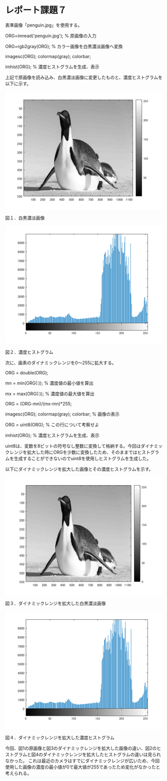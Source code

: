 # レポート課題７

表準画像「penguin.jpg」を使用する。

ORG=imread('penguin.jpg'); % 原画像の入力

ORG=rgb2gray(ORG); % カラー画像を白黒濃淡画像へ変換

imagesc(ORG); colormap(gray); colorbar;

imhist(ORG); % 濃度ヒストグラムを生成、表示

上記で原画像を読み込み、白黒濃淡画像に変更したものと、濃度ヒストグラムを以下に示す。

![原画像](https://github.com/broccoly009/kadai/blob/master/image/kadai7-1.png)

図１．白黒濃淡画像

![原画像](https://github.com/broccoly009/kadai/blob/master/image/kadai7-2.png)

図２．濃度ヒストグラム

次に、画素のダイナミックレンジを0〜255に拡大する。

ORG = double(ORG);

mn = min(ORG(:)); % 濃度値の最小値を算出

mx = max(ORG(:)); % 濃度値の最大値を算出

ORG = (ORG-mn)/(mx-mn)*255;

imagesc(ORG); colormap(gray); colorbar; % 画像の表示

ORG = uint8(ORG); % この行について考察せよ

imhist(ORG); % 濃度ヒストグラムを生成、表示


uint8は、変数を8ビットの符号なし整数に変換して格納する。今回はダイナミックレンジを拡大した時にORGを少数に変換したため、そのままではヒストグラムを生成することができないのでuint8を使用しヒストグラムを生成した。

以下にダイナミックレンジを拡大した画像とその濃度ヒストグラムを示す。

![原画像](https://github.com/broccoly009/kadai/blob/master/image/kadai7-3.png)

図３．ダイナミックレンジを拡大した白黒濃淡画像

![原画像](https://github.com/broccoly009/kadai/blob/master/image/kadai7-4.png)

図４．ダイナミックレンジを拡大した濃度ヒストグラム

今回、図1の原画像と図3のダイナミックレンジを拡大した画像の違い、図2のヒストグラムと図4のダイナミックレンジを拡大したヒストグラムの違いは見られなかった。 これは最近のカメラはすでにダイナミックレンジが広いため、今回使用した画像の濃度の最小値が0で最大値が255であったため変化がなかったと考えられる。






